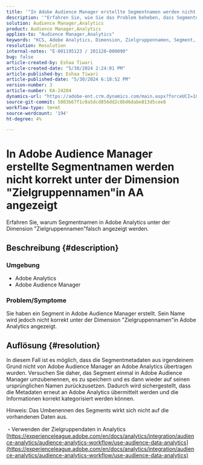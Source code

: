 ```yaml
---
title: '"In Adobe Audience Manager erstellte Segmentnamen werden nicht korrekt unter der Dimension "Zielgruppennamen"in AA angezeigt."'
description: '"Erfahren Sie, wie Sie das Problem beheben, dass Segmentnamen in Adobe Analytics unter der Dimension "Zielgruppennamen"falsch angezeigt werden."'
solution: Audience Manager,Analytics
product: Audience Manager,Analytics
applies-to: "Audience Manager,Analytics"
keywords: "KCS, Adobe Analytics, Dimension, Zielgruppennamen, Segment, Metadaten, Zielgruppendaten"
resolution: Resolution
internal-notes: "E-001195123 / 201120-000090"
bug: false
article-created-by: Eshaa Tiwari
article-created-date: "5/30/2024 2:24:01 PM"
article-published-by: Eshaa Tiwari
article-published-date: "5/30/2024 6:18:52 PM"
version-number: 3
article-number: KA-24204
dynamics-url: "https://adobe-ent.crm.dynamics.com/main.aspx?forceUCI=1&pagetype=entityrecord&etn=knowledgearticle&id=74d3893d-901e-ef11-840a-002248092444"
source-git-commit: 5803b67f1c0a5dcd856dd2c8bd6dabe813d5cee8
workflow-type: tm+mt
source-wordcount: '194'
ht-degree: 4%

---
```


# In Adobe Audience Manager erstellte Segmentnamen werden nicht korrekt unter der Dimension &quot;Zielgruppennamen&quot;in AA angezeigt


Erfahren Sie, warum Segmentnamen in Adobe Analytics unter der Dimension &quot;Zielgruppennamen&quot;falsch angezeigt werden.

## Beschreibung {#description}


### Umgebung

- Adobe Analytics
- Adobe Audience Manager


### Problem/Symptome

Sie haben ein Segment in Adobe Audience Manager erstellt. Sein Name wird jedoch nicht korrekt unter der Dimension &quot;Zielgruppennamen&quot;in Adobe Analytics angezeigt.


## Auflösung {#resolution}


In diesem Fall ist es möglich, dass die Segmentmetadaten aus irgendeinem Grund nicht von Adobe Audience Manager an Adobe Analytics übertragen wurden. Versuchen Sie daher, das Segment einmal in Adobe Audience Manager umzubenennen, es zu speichern und es dann wieder auf seinen ursprünglichen Namen zurückzusetzen. Dadurch wird sichergestellt, dass die Metadaten erneut an Adobe Analytics übermittelt werden und die Informationen korrekt kategorisiert werden können.

Hinweis: Das Umbenennen des Segments wirkt sich nicht auf die vorhandenen Daten aus.

・Verwenden der Zielgruppendaten in Analytics
[https://experienceleague.adobe.com/en/docs/analytics/integration/audience-analytics/audience-analytics-workflow/use-audience-data-analytics](https://experienceleague.adobe.com/en/docs/analytics/integration/audience-analytics/audience-analytics-workflow/use-audience-data-analytics)
